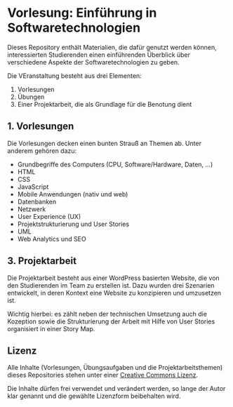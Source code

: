 # Vorlesung: Einführung in Softwaretechnologien #

Dieses Repository enthält Materialien, die dafür genutzt werden können, interessierten
Studierenden einen einführenden Überblick über verschiedene Aspekte der Softwaretechnologien
zu geben.

Die VEranstaltung besteht aus drei Elementen:

1. Vorlesungen
2. Übungen
3. Einer Projektarbeit, die als Grundlage für die Benotung dient

## 1. Vorlesungen ##

Die Vorlesungen decken einen bunten Strauß an Themen ab. Unter anderem gehören dazu:

- Grundbegriffe des Computers (CPU, Software/Hardware, Daten, ...)
- HTML
- CSS
- JavaScript
- Mobile Anwendungen (nativ und web)
- Datenbanken
- Netzwerk
- User Experience (UX)
- Projektstrukturierung und User Stories
- UML
- Web Analytics und SEO

## 3. Projektarbeit ##

Die Projektarbeit besteht aus einer WordPress basierten Website, die von den Studierenden
im Team zu erstellen ist. Dazu wurden drei Szenarien entwickelt, in deren Kontext
eine Website zu konzipieren und umzusetzen ist.

Wichtig hierbei: es zählt neben der technischen Umsetzung auch die Kozeption sowie
die Strukturierung der Arbeit mit Hilfe von User Stories organisiert in einer Story Map.

## Lizenz ##

Alle Inhalte (Vorlesungen, Übungsaufgaben und die Projektarbeitsthemen) dieses Repositories stehen unter einer [Creative Commons Lizenz](https://creativecommons.org/licenses/by-sa/4.0/).

Die Inhalte dürfen frei verwendet und verändert werden, so lange der Autor klar genannt und 
die gewählte Lizenzform beibehalten wird.
